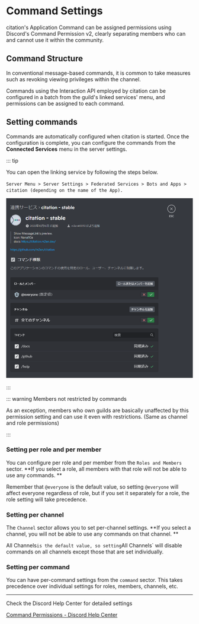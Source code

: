 # Command Settings

citation's Application Command can be assigned permissions using Discord's Command Permission v2, clearly separating members who can and cannot use it within the community.

## Command Structure

In conventional message-based commands, it is common to take measures such as revoking viewing privileges within the channel.

Commands using the Interaction API employed by citation can be configured in a batch from the guild's linked services' menu, and permissions can be assigned to each command.

## Setting commands

Commands are automatically configured when citation is started. Once the configuration is complete, you can configure the commands from the **Connected Services** menu in the server settings.

::: tip

You can open the linking service by following the steps below.

`Server Menu > Server Settings > Federated Services > Bots and Apps > citation (depending on the name of the App). `

![Federated Services](../../../image/reference/community/ja/bots.png)

::: 

::: warning Members not restricted by commands

As an exception, members who own guilds are basically unaffected by this permission setting and can use it even with restrictions. (Same as channel and role permissions)

:::

### Setting per role and per member

You can configure per role and per member from the `Roles and Members` sector. **If you select a role, all members with that role will not be able to use any commands. **

Remember that `@everyone` is the default value, so setting `@everyone` will affect everyone regardless of role, but if you set it separately for a role, the role setting will take precedence.

### Setting per channel

The `Channel` sector allows you to set per-channel settings. **If you select a channel, you will not be able to use any commands on that channel. **

All Channels` is the default value, so setting `All Channels` will disable commands on all channels except those that are set individually.

### Setting per command

You can have per-command settings from the `command` sector. This takes precedence over individual settings for roles, members, channels, etc.

----

Check the Discord Help Center for detailed settings

[Command Permissions - Discord Help Center](https://support.discord.com/hc/en-us/articles/4644915651095)
